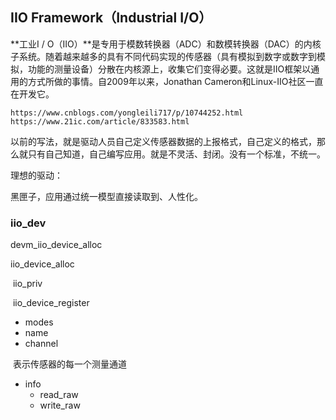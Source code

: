 ## **IIO Framework**（Industrial I/O）

**工业I / O（IIO）**是专用于模数转换器（ADC）和数模转换器（DAC）的内核子系统。随着越来越多的具有不同代码实现的传感器（具有模拟到数字或数字到模拟，功能的测量设备）分散在内核源上，收集它们变得必要。这就是IIO框架以通用的方式所做的事情。自2009年以来，Jonathan Cameron和Linux-IIO社区一直在开发它。

```
https://www.cnblogs.com/yongleili717/p/10744252.html
https://www.21ic.com/article/833583.html
```

以前的写法，就是驱动人员自己定义传感器数据的上报格式，自己定义的格式，那么就只有自己知道，自己编写应用。就是不灵活、封闭。没有一个标准，不统一。

理想的驱动：

黑匣子，应用通过统一模型直接读取到、人性化。

### iio_dev

devm_iio_device_alloc

iio_device_alloc 

​	 iio_priv

​		iio_device_register

- modes
- name
- channel

​	表示传感器的每一个测量通道

- info
  - read_raw
  - write_raw 
